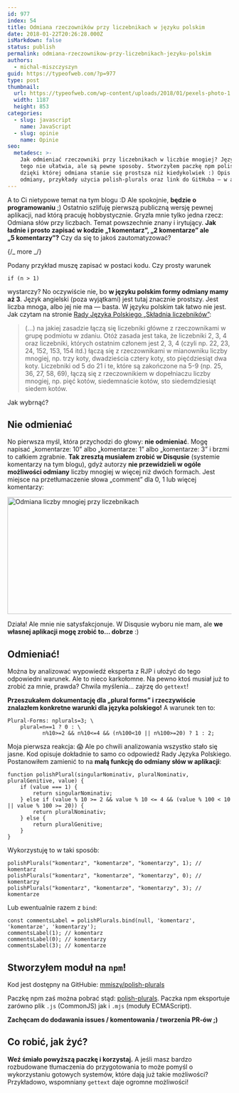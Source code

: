 ```yaml
---
id: 977
index: 54
title: Odmiana rzeczowników przy liczebnikach w języku polskim
date: 2018-01-22T20:26:28.000Z
isMarkdown: false
status: publish
permalink: odmiana-rzeczownikow-przy-liczebnikach-jezyku-polskim
authors:
  - michal-miszczyszyn
guid: https://typeofweb.com/?p=977
type: post
thumbnail:
  url: https://typeofweb.com/wp-content/uploads/2018/01/pexels-photo-1.jpg
  width: 1187
  height: 853
categories:
  - slug: javascript
    name: JavaScript
  - slug: opinie
    name: Opinie
seo:
  metadesc: >-
    Jak odmieniać rzeczowniki przy liczebnikach w liczbie mnogiej? Język polski
    tego nie ułatwia, ale są pewne sposoby. Stworzyłem paczkę npm polish-plurals
    dzięki której odmiana stanie się prostsza niż kiedykolwiek :) Opis problemu
    odmiany, przykłady użycia polish-plurals oraz link do GitHuba — w artykule.
---
```


A to Ci nietypowe temat na tym blogu :D Ale spokojnie, <strong>będzie o programowaniu</strong> ;) Ostatnio szlifuję pierwszą publiczną wersję pewnej aplikacji, nad którą pracuję hobbystycznie. Gryzła mnie tylko jedna rzecz: Odmiana słów przy liczbach. Temat powszechnie znany i irytujący. <strong>Jak ładnie i prosto zapisać w kodzie „1 komentarz”, „2 komentarze” ale „5 komentarzy”?</strong> Czy da się to jakoś zautomatyzować?

{/_ more _/}

Podany przykład muszę zapisać w postaci kodu. Czy prosty warunek

<pre><code>if (n &gt; 1)</pre></code>

wystarczy? No oczywiście nie, bo <strong>w języku polskim formy odmiany mamy aż 3</strong>. Język angielski (poza wyjątkami) jest tutaj znacznie prostszy. Jest liczba mnoga, albo jej nie ma — basta. W języku polskim tak łatwo nie jest. Jak czytam na stronie <a href="http://www.rjp.pan.pl/index.php?option=com_content&amp;view=article&amp;id=1011:skadnia-liczebnikow-70&amp;catid=44&amp;Itemid=145">Rady Języka Polskiego „Składnia liczebników”</a>:

<blockquote>(…) na jakiej zasadzie łączą się liczebniki główne z rzeczownikami w grupę podmiotu w zdaniu. Otóż zasada jest taka, że liczebniki 2, 3, 4 oraz liczebniki, których ostatnim członem jest 2, 3, 4 (czyli np. 22, 23, 24, 152, 153, 154 itd.) łączą się z rzeczownikami w mianowniku liczby mnogiej, np. trzy koty, dwadzieścia cztery koty, sto pięćdziesiąt dwa koty. Liczebniki od 5 do 21 i te, które są zakończone na 5-9 (np. 25, 36, 27, 58, 69), łączą się z rzeczownikiem w dopełniaczu liczby mnogiej, np. pięć kotów, siedemnaście kotów, sto siedemdziesiąt siedem kotów.</blockquote>
Jak wybrnąć?
<h2>Nie odmieniać</h2>
No pierwsza myśl, która przychodzi do głowy: <strong>nie odmieniać</strong>. Mogę napisać „komentarze: 10” albo „komentarze: 1” albo „komentarze: 3” i brzmi to całkiem zgrabnie. <strong>Tak zresztą musiałem zrobić w Disqusie</strong> (systemie komentarzy na tym blogu), gdyż autorzy <strong>nie przewidzieli w ogóle możliwości odmiany</strong> liczby mnogiej w więcej niż dwóch formach. Jest miejsce na przetłumaczenie słowa „comment” dla 0, 1 lub więcej komentarzy:

<a href="https://typeofweb.com/wp-content/uploads/2018/01/Screenshot-2018-01-22-18.34.50.png"><img class="aligncenter size-large wp-image-978" src="https://typeofweb.com/wp-content/uploads/2018/01/Screenshot-2018-01-22-18.34.50-1024x263.png" alt="Odmiana liczby mnogiej przy liczebnikach" width="1024" height="263" /></a>

Działa! Ale mnie nie satysfakcjonuje. W Disqusie wyboru nie mam, ale <strong>we własnej aplikacji mogę zrobić to… dobrze</strong> :)

<h2>Odmieniać!</h2>
Można by analizować wypowiedź eksperta z RJP i ułożyć do tego odpowiedni warunek. Ale to nieco karkołomne. Na pewno ktoś musiał już to zrobić za mnie, prawda? Chwila myślenia… zajrzę do <code>gettext</code>!

<strong>Przeszukałem dokumentację dla „plural forms” i rzeczywiście znalazłem konkretne warunki dla języka polskiego!</strong> A warunek ten to:

<pre><code>Plural-Forms: nplurals=3; \
    plural=n==1 ? 0 : \
           n%10&gt;=2 &amp;&amp; n%10&lt;=4 &amp;&amp; (n%100&lt;10 || n%100&gt;=20) ? 1 : 2;</code></pre>

Moja pierwsza reakcja: 😱 Ale po chwili analizowania wszystko stało się jasne. Kod opisuje dokładnie to samo co odpowiedź Rady Języka Polskiego. Postanowiłem zamienić to na <strong>małą funkcję do odmiany słów w aplikacji</strong>:

<pre class="language-javascript"><code>function polishPlural(singularNominativ, pluralNominativ, pluralGenitive, value) {
    if (value === 1) {
        return singularNominativ;
    } else if (value % 10 &gt;= 2 &amp;&amp; value % 10 &lt;= 4 &amp;&amp; (value % 100 &lt; 10 || value % 100 &gt;= 20)) {
        return pluralNominativ;
    } else {
        return pluralGenitive;
    }
}</code></pre>

Wykorzystuję to w taki sposób:

<pre class="language-javascript"><code>polishPlurals("komentarz", "komentarze", "komentarzy", 1); // komentarz
polishPlurals("komentarz", "komentarze", "komentarzy", 0); // komentarzy
polishPlurals("komentarz", "komentarze", "komentarzy", 3); // komentarze</code></pre>

Lub ewentualnie razem z <code>bind</code>:

<pre class="language-javascript"><code>const commentsLabel = polishPlurals.bind(null, 'komentarz', 'komentarze', 'komentarzy');
commentsLabel(1); // komentarz
commentsLabel(0); // komentarzy
commentsLabel(3); // komentarze</code></pre>

<h2>Stworzyłem moduł na <code>npm</code>!</h2>
Kod jest dostępny na GitHubie: <a href="https://github.com/mmiszy/polish-plurals">mmiszy/polish-plurals</a>

Paczkę npm zaś można pobrać stąd: <a href="https://www.npmjs.com/package/polish-plurals">polish-plurals</a>. Paczka npm eksportuje zarówno plik <code>.js</code> (CommonJS) jak i <code>.mjs</code> (moduły ECMAScript).

<strong>Zachęcam do dodawania issues / komentowania / tworzenia PR-ów ;)</strong>

<h2>Co robić, jak żyć?</h2>
<strong>Weź śmiało powyższą paczkę i korzystaj.</strong> A jeśli masz bardzo rozbudowane tłumaczenia do przygotowania to może pomyśl o wykorzystaniu gotowych systemów, które dają już takie możliwości? Przykładowo, wspomniany <code>gettext</code> daje ogromne możliwości!
